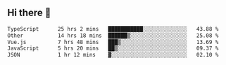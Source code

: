 ## Hi there 👋

<!--START_SECTION:waka-->

```txt
TypeScript      25 hrs 2 mins   ███████████░░░░░░░░░░░░░░   43.88 %
Other           14 hrs 18 mins  ██████▒░░░░░░░░░░░░░░░░░░   25.08 %
Vue.js          7 hrs 48 mins   ███▒░░░░░░░░░░░░░░░░░░░░░   13.69 %
JavaScript      5 hrs 20 mins   ██▒░░░░░░░░░░░░░░░░░░░░░░   09.37 %
JSON            1 hr 12 mins    ▓░░░░░░░░░░░░░░░░░░░░░░░░   02.10 %
```

<!--END_SECTION:waka-->
